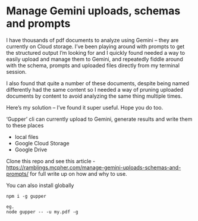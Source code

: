 # Manage Gemini uploads, schemas and prompts

I have thousands of pdf documents to analyze using Gemini – they are currently on  Cloud storage. I’ve been playing around with prompts to get the structured output I’m looking for and I quickly found needed a way to easily upload and manage them to Gemini, and repeatedly fiddle around with the schema, prompts and uploaded files directly from my terminal session.

I also found that quite a number of these documents, despite being named differently had the same content so I needed a way of pruning uploaded documents by content to avoid analyzing the same thing multiple times.

Here’s my solution – I’ve found it super useful. Hope you do too.

‘Gupper’ cli can currently upload to Gemini, generate results and write them to these places
- local files
- Google Cloud Storage
- Google Drive

Clone this repo and see this article - https://ramblings.mcpher.com/manage-gemini-uploads-schemas-and-prompts/ for full write up on how and why to use. 


You can also install globally 
````
npm i -g gupper

eg.
node gupper -- -u my.pdf -g
````


